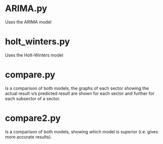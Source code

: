 # ARIMA.py
Uses the ARIMA model

# holt_winters.py
Uses the Holt-Winters model

# compare.py
Is a comparison of both models, the graphs of each sector showing the actual result v/s predicted result are shown for each sector and further for each subsector of a sector.

# compare2.py
Is a comparison of both models, showing which model is superior (i.e. gives more accurate results).
